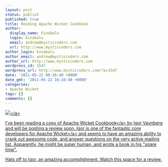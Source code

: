 ```yaml
---
layout: post
status: publish
published: true
title: Reading Apache Wicket Cookbook
author:
  display_name: kinabalu
  login: kinabalu
  email: andrew@mysticcoders.com
  url: http://www.mysticcoders.com
author_login: kinabalu
author_email: andrew@mysticcoders.com
author_url: http://www.mysticcoders.com
wordpress_id: 1547
wordpress_url: http://www.mysticcoders.com/?p=1547
date: '2011-05-22 09:16:48 +0000'
date_gmt: '2011-05-22 16:16:48 +0000'
categories:
- Apache Wicket
tags: []
comments: []
---
```

<p><a href="http:&#47;&#47;www.packtpub.com&#47;apache-wicket-cookbook&#47;book" target="_blank"><img src="http:&#47;&#47;www.mysticcoders.com&#47;wp-content&#47;uploads&#47;2011&#47;05&#47;Apache-Wicket.png" border="0" &#47;><&#47;a></p>
<p>I've been reading a copy of <a href="http:&#47;&#47;www.packtpub.com&#47;apache-wicket-cookbook&#47;book">Apache Wicket Cookbook<&#47;a> by Igor Vaynberg and will be posting a review soon.  Igor is one of the fantastic core developers for <a href="http:&#47;&#47;wicket.apache.org" target="_blank">Apache Wicket<&#47;a> and seems to have an amazing ability to crank out awesome code, and answer questions on the very active mailing list.  Apparently, he might be super human, and wrote a book in his "spare time".</p>
<p>Hats off to Igor, an amazing accomplishment.  Watch this space for a review.</p>
